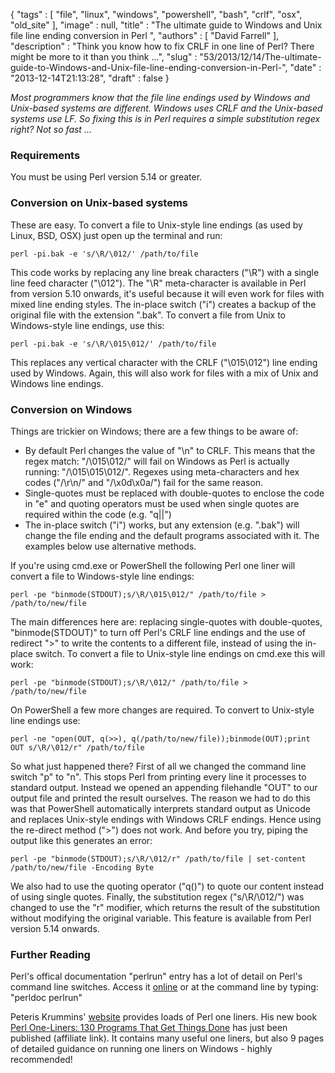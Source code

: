 {
   "tags" : [
      "file",
      "linux",
      "windows",
      "powershell",
      "bash",
      "crlf",
      "osx",
      "old_site"
   ],
   "image" : null,
   "title" : "The ultimate guide to Windows and Unix file line ending conversion in Perl ",
   "authors" : [
      "David Farrell"
   ],
   "description" : "Think you know how to fix CRLF in one line of Perl? There might be more to it than you think ...",
   "slug" : "53/2013/12/14/The-ultimate-guide-to-Windows-and-Unix-file-line-ending-conversion-in-Perl-",
   "date" : "2013-12-14T21:13:28",
   "draft" : false
}

*Most programmers know that the file line endings used by Windows and Unix-based systems are different. Windows uses CRLF and the Unix-based systems use LF. So fixing this is in Perl requires a simple substitution regex right? Not so fast ...*

### Requirements

You must be using Perl version 5.14 or greater.

### Conversion on Unix-based systems

These are easy. To convert a file to Unix-style line endings (as used by Linux, BSD, OSX) just open up the terminal and run:

``` prettyprint
perl -pi.bak -e 's/\R/\012/' /path/to/file
```

This code works by replacing any line break characters ("\\R") with a single line feed character ("\\012"). The "\\R" meta-character is available in Perl from version 5.10 onwards, it's useful because it will even work for files with mixed line ending styles. The in-place switch ("i") creates a backup of the original file with the extension ".bak". To convert a file from Unix to Windows-style line endings, use this:

``` prettyprint
perl -pi.bak -e 's/\R/\015\012/' /path/to/file
```

This replaces any vertical character with the CRLF ("\\015\\012") line ending used by Windows. Again, this will also work for files with a mix of Unix and Windows line endings.

### Conversion on Windows

Things are trickier on Windows; there are a few things to be aware of:

-   By default Perl changes the value of "\\n" to CRLF. This means that the regex match: "/\\015\\012/" will fail on Windows as Perl is actually running: "/\\015\\015\\012/". Regexes using meta-characters and hex codes ("/\\r\\n/" and "/\\x0d\\x0a/") fail for the same reason.
-   Single-quotes must be replaced with double-quotes to enclose the code in "e" and quoting operators must be used when single quotes are required within the code (e.g. "q||")
-   The in-place switch ("i") works, but any extension (e.g. ".bak") will change the file ending and the default programs associated with it. The examples below use alternative methods.

If you're using cmd.exe or PowerShell the following Perl one liner will convert a file to Windows-style line endings:

``` prettyprint
perl -pe "binmode(STDOUT);s/\R/\015\012/" /path/to/file > /path/to/new/file
```

The main differences here are: replacing single-quotes with double-quotes, "binmode(STDOUT)" to turn off Perl's CRLF line endings and the use of redirect "\>" to write the contents to a different file, instead of using the in-place switch. To convert a file to Unix-style line endings on cmd.exe this will work:

``` prettyprint
perl -pe "binmode(STDOUT);s/\R/\012/" /path/to/file > /path/to/new/file
```

On PowerShell a few more changes are required. To convert to Unix-style line endings use:

``` prettyprint
perl -ne "open(OUT, q(>>), q(/path/to/new/file));binmode(OUT);print OUT s/\R/\012/r" /path/to/file
```

So what just happened there? First of all we changed the command line switch "p" to "n". This stops Perl from printing every line it processes to standard output. Instead we opened an appending filehandle "OUT" to our output file and printed the result ourselves. The reason we had to do this was that PowerShell automatically interprets standard output as Unicode and replaces Unix-style endings with Windows CRLF endings. Hence using the re-direct method ("\>") does not work. And before you try, piping the output like this generates an error:

``` prettyprint
perl -pe "binmode(STDOUT);s/\R/\012/r" /path/to/file | set-content /path/to/new/file -Encoding Byte
```

We also had to use the quoting operator ("q()") to quote our content instead of using single quotes. Finally, the substitution regex ("s/\\R/\\012/") was changed to use the "r" modifier, which returns the result of the substitution without modifying the original variable. This feature is available from Perl version 5.14 onwards.

### Further Reading

Perl's offical documentation "perlrun" entry has a lot of detail on Perl's command line switches. Access it [online](http://perldoc.perl.org/perlrun.html) or at the command line by typing: "perldoc perlrun"

Peteris Krummins' [website](http://www.catonmat.net/) provides loads of Perl one liners. His new book [Perl One-Liners: 130 Programs That Get Things Done](http://www.amazon.com/gp/product/159327520X/ref=as_li_qf_sp_asin_tl?ie=UTF8&camp=1789&creative=9325&creativeASIN=159327520X&linkCode=as2&tag=perltrickscom-20) has just been published (affiliate link). It contains many useful one liners, but also 9 pages of detailed guidance on running one liners on Windows - highly recommended!

